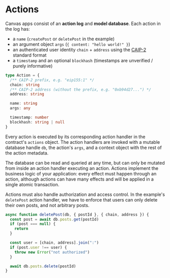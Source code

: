 # Actions

Canvas apps consist of an **action log** and **model database**. Each action in the log has:

- a `name` (`createPost` or `deletePost` in the example)
- an argument object `args` (`{ content: "hello world!" }`)
- an authenticated user identity `chain` + `address` using the [CAIP-2](https://github.com/ChainAgnostic/CAIPs/blob/main/CAIPs/caip-2.md) standard format
- a `timestamp` and an optional `blockhash` (timestamps are unverified / purely informative)

```ts
type Action = {
  /** CAIP-2 prefix, e.g. "eip155:1" */
  chain: string
  /** CAIP-2 address (without the prefix, e.g. "0xb94d27...") */
  address: string

  name: string
  args: any

  timestamp: number
  blockhash: string | null
}
```

Every action is executed by its corresponding action handler in the contract's `actions` object. The action handlers are invoked with a mutable database handle `db`, the action's `args`, and a context object with the rest of the action metadata.

The database can be read and queried at any time, but can only be mutated from inside an action handler executing an action. Actions implement the business logic of your application: every effect must happen through an action, although actions can have many effects and will be applied in a single atomic transaction.

Actions must also handle authorization and access control. In the example's `deletePost` action handler, we have to enforce that users can only delete their own posts, and not arbitrary posts.

```ts
async function deletePost(db, { postId }, { chain, address }) {
  const post = await db.posts.get(postId)
  if (post === null) {
    return
  }

  const user = [chain, address].join(":")
  if (post.user !== user) {
    throw new Error("not authorized")
  }

  await db.posts.delete(postId)
}
```
